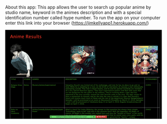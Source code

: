 About this app:
This app allows the user to search up popular anime by studio name, keyword in the animes description and 
with a special identification number called hype number. To run the app on your computer enter this link into your browser (https://jimkellyapp1.herokuapp.com/)

![plot](./public/images/firstimage.png)
